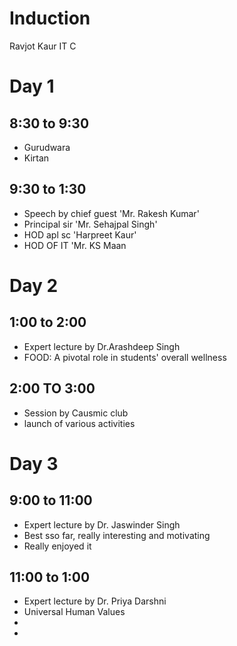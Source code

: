 # Induction
Ravjot Kaur   IT C
# Day 1 
## 8:30 to 9:30 
- Gurudwara
- Kirtan
## 9:30 to 1:30 
- Speech by chief guest 'Mr. Rakesh Kumar'
- Principal sir 'Mr. Sehajpal Singh'
- HOD apl sc 'Harpreet Kaur'
- HOD OF IT 'Mr. KS Maan
# Day 2 
## 1:00 to 2:00 
- Expert lecture by Dr.Arashdeep Singh
- FOOD: A pivotal role in students'  overall wellness
## 2:00 TO 3:00
- Session by Causmic club
- launch of various activities
# Day 3 
## 9:00 to 11:00 
- Expert lecture by Dr. Jaswinder Singh
- Best sso far, really interesting and motivating
- Really enjoyed it
## 11:00 to 1:00 
- Expert lecture by Dr. Priya Darshni
- Universal Human Values
- 
- 

